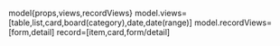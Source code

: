 

















model{props,views,recordViews}
model.views=[table,list,card,board(category),date,date(range)]
model.recordViews=[form,detail]
record=[item,card,form/detail]
